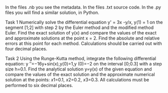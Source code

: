 In the files .nb you see the metadata. In the files .txt source code. In the .py files you will find a similar solution, in Python.

Task 1
Numerically solve the differential equation 
y' = 3x -y/x, y(1) = 1
on the segment [1;2] with step 2 by the Euler method and the modified method Euler. Find the exact solution of y(x) and compare the values of the exact and approximate solutions at the point x = 2. Find the absolute and relative errors at this point for each method. Calculations should be carried out with four decimal places.

Task 2
Using the Runge-Kutta method, integrate the following differential equation:
y ′′=−16y+sin(x),y(0)=1,y (0)=−2
on the interval [0;0.3] with a step size h=0.1.
Find the analytical solution y=y(x) of the given equation and compare the values of the exact solution and the approximate numerical solution at the points: 𝑥1=0.1, 𝑥2=0.2, 𝑥3=0.3.
All calculations must be performed to six decimal places.
